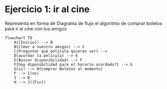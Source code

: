# Ejercicio 1: ir al cine

Representa en forma de Diagrama de flujo el algoritmo de comprar boletos para ir al cine con tus amigos

```mermaid
flowchart TD
    A([Inicio]) --> B
    B(Llmar a nuestro amigos) --> C
    C(Preguntar qué pelicula quieren ver) -->
    D(acordar la película) --> E
    E(Buscar disponibilidad) --> F
    F{hay diponibilidad para el horario acordado?} --> G
    G(si) --> H(Comprar Boletos al momento)
    F --> I(no)
    I --> B
    H --> J([Fin])
```
